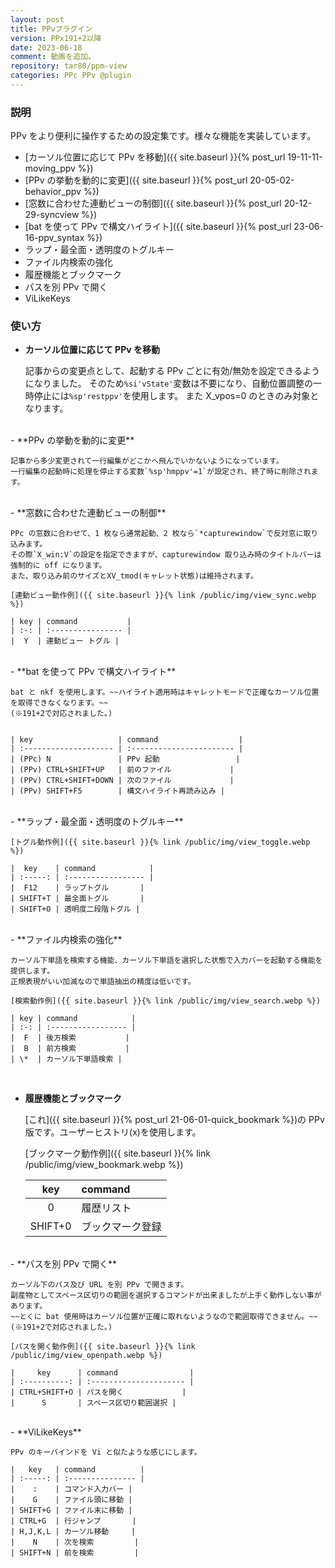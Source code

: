 ```yaml
---
layout: post
title: PPvプラグイン
version: PPx191+2以降
date: 2023-06-18
comment: 動画を追加。
repository: tar80/ppm-view
categories: PPc PPv @plugin
---
```


### 説明

PPv をより便利に操作するための設定集です。様々な機能を実装しています。

- [カーソル位置に応じて PPv を移動]({{ site.baseurl }}{% post_url 19-11-11-moving_ppv %})
- [PPv の挙動を動的に変更]({{ site.baseurl }}{% post_url 20-05-02-behavior_ppv %})
- [窓数に合わせた連動ビューの制御]({{ site.baseurl }}{% post_url 20-12-29-syncview %})
- [bat を使って PPv で構文ハイライト]({{ site.baseurl }}{% post_url 23-06-16-ppv_syntax %})
- ラップ・最全面・透明度のトグルキー
- ファイル内検索の強化
- 履歴機能とブックマーク
- パスを別 PPv で開く
- ViLikeKeys

### 使い方

- **カーソル位置に応じて PPv を移動**

  記事からの変更点として、起動する PPv ごとに有効/無効を設定できるようになりました。
  そのため`%si'vState'`変数は不要になり、自動位置調整の一時停止には`%sp'restppv'`を使用します。
  また X_vpos=0 のときのみ対象となります。

<BR>
- **PPv の挙動を動的に変更**

    記事から多少変更されて一行編集がどこかへ飛んでいかないようになっています。
    一行編集の起動時に処理を停止する変数`%sp'hmppv'=1`が設定され、終了時に削除されます。

<BR>
- **窓数に合わせた連動ビューの制御**

    PPc の窓数に合わせて、1 枚なら通常起動、2 枚なら`*capturewindow`で反対窓に取り込みます。
    その際`X_win:V`の設定を指定できますが、capturewindow 取り込み時のタイトルバーは強制的に off になります。
    また、取り込み前のサイズとXV_tmod(キャレット状態)は維持されます。

    [連動ビュー動作例]({{ site.baseurl }}{% link /public/img/view_sync.webp %})

    | key | command           |
    | :-: | :---------------- |
    |  Y  | 連動ビュー トグル |

<BR>
- **bat を使って PPv で構文ハイライト**

    bat と nkf を使用します。~~ハイライト適用時はキャレットモードで正確なカーソル位置を取得できなくなります。~~  
    (※191+2で対応されました。)


    | key                   | command                  |
    | :-------------------- | :----------------------- |
    | (PPc) N               | PPv 起動                 |
    | (PPv) CTRL+SHIFT+UP   | 前のファイル             |
    | (PPv) CTRL+SHIFT+DOWN | 次のファイル             |
    | (PPv) SHIFT+F5        | 構文ハイライト再読み込み |

<BR>
- **ラップ・最全面・透明度のトグルキー**

    [トグル動作例]({{ site.baseurl }}{% link /public/img/view_toggle.webp %})

    |  key    | command            |
    | :-----: | :----------------- |
    |  F12    | ラップトグル       |
    | SHIFT+T | 最全面トグル       |
    | SHIFT+O | 透明度二段階トグル |

<BR>
- **ファイル内検索の強化**

    カーソル下単語を検索する機能、カーソル下単語を選択した状態で入力バーを起動する機能を提供します。
    正規表現がいい加減なので単語抽出の精度は低いです。

    [検索動作例]({{ site.baseurl }}{% link /public/img/view_search.webp %})

    | key | command            |
    | :-: | :----------------- |
    |  F  | 後方検索           |
    |  B  | 前方検索           |
    | \*  | カーソル下単語検索 |

<BR>

- **履歴機能とブックマーク**

  [これ]({{ site.baseurl }}{% post_url 21-06-01-quick_bookmark %})の PPv 版です。ユーザーヒストリ(x)を使用します。

  [ブックマーク動作例]({{ site.baseurl }}{% link /public/img/view_bookmark.webp %})

  |   key   | command          |
  | :-----: | :--------------- |
  |    0    | 履歴リスト       |
  | SHIFT+0 | ブックマーク登録 |

<BR>
- **パスを別 PPv で開く**

    カーソル下のパス及び URL を別 PPv で開きます。
    副産物としてスペース区切りの範囲を選択するコマンドが出来ましたが上手く動作しない事があります。
    ~~とくに bat 使用時はカーソル位置が正確に取れないようなので範囲取得できません。~~
    (※191+2で対応されました。)

    [パスを開く動作例]({{ site.baseurl }}{% link /public/img/view_openpath.webp %})

    |     key      | command                |
    | :----------: | :--------------------- |
    | CTRL+SHIFT+O | パスを開く             |
    |      S       | スペース区切り範囲選択 |

<BR>
- **ViLikeKeys**

    PPv のキーバインドを Vi と似たような感じにします。

    |   key   | command          |
    | :-----: | :--------------- |
    |    :    | コマンド入力バー |
    |    G    | ファイル頭に移動 |
    | SHIFT+G | ファイル末に移動 |
    | CTRL+G  | 行ジャンプ       |
    | H,J,K,L | カーソル移動     |
    |    N    | 次を検索         |
    | SHIFT+N | 前を検索         |
